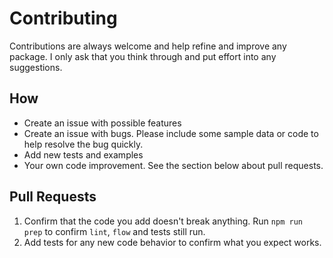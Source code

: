 # Contributing

Contributions are always welcome and help refine and improve any package.
I only ask that you think through and put effort into any suggestions.

## How
- Create an issue with possible features
- Create an issue with bugs. Please include some sample data or code to help resolve the bug quickly.
- Add new tests and examples
- Your own code improvement. See the section below about pull requests.

## Pull Requests
1. Confirm that the code you add doesn't break anything. Run `npm run prep` to confirm `lint`, `flow` and tests still run.
1. Add tests for any new code behavior to confirm what you expect works.
